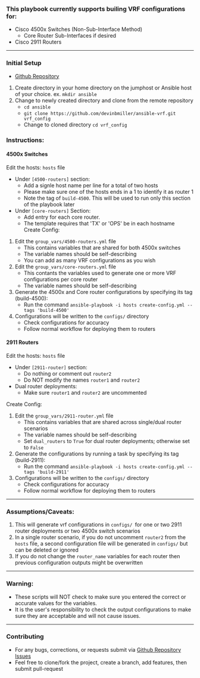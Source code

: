 ### This playbook currently supports builing VRF configurations for: ###
+ Cisco 4500x Switches (Non-Sub-Interface Method)
   - Core Router Sub-Interfaces if desired
+ Cisco 2911 Routers
---
### Initial Setup ###
+ [Github Repository](https://github.com/devinbmiller/ansible-vrf)
1. Create directory in your home directory on the jumphost or Ansible host of your choice. ex. `mkdir ansible`
2. Change to newly created directory and clone from the remote repository
   + `cd ansible`
   + `git clone https://github.com/devinbmiller/ansible-vrf.git vrf_config`
   + Change to cloned directory `cd vrf_config`

### Instructions: ###

#### 4500x Switches ####
Edit the hosts: `hosts` file
+ Under `[4500-routers]` section:
   - Add a signle host name per line for a total of two hosts
   - Please make sure one of the hosts ends in a 1 to identify it as router 1
   - Note the tag of `build-4500`. This will be used to run only this section of the playbook later
+ Under `[core-routers]` Section:
   - Add entry for each core router.
   - The template requires that 'TX' or 'OPS' be in each hostname  
Create Config:
1. Edit the `group_vars/4500-routers.yml` file
   + This contains variables that are shared for both 4500x switches
   + The variable names should be self-describing
   + You can add as many VRF configurations as you wish
2. Edit the `group_vars/core-routers.yml` file
   + This contants the variables used to generate one or more VRF configurations per core router
   + The variable names should be self-describing
3. Generate the 4500x and Core router configurations by specifying its tag (build-4500):
   + Run the command `ansible-playbook -i hosts create-config.yml --tags 'build-4500'`
4. Configurations will be written to the `configs/` directory
   + Check configurations for accuracy
   + Follow normal workflow for deploying them to routers

#### 2911 Routers ####
Edit the hosts: `hosts` file
+ Under `[2911-router]` section:
   - Do nothing or comment out `router2`
   - Do NOT modify the names `router1` and `router2`
+ Dual router deployments:
   - Make sure `router1` and `router2` are uncommented

Create Config:
1. Edit the `group_vars/2911-router.yml` file
   + This contains variables that are shared across single/dual router scenarios
   + The variable names should be self-describing
   + Set `dual_routers` to `True` for dual router deployments; otherwise set to `False`
2. Generate the configurations by running a task by specifying its tag (build-2911):
   + Run the command `ansible-playbook -i hosts create-config.yml --tags 'build-2911'`
3. Configurations will be written to the `configs/` directory
   + Check configurations for accuracy
   + Follow normal workflow for deploying them to routers

---
### Assumptions/Caveats: ###
1. This will generate vrf configurations in `configs/ `for one or two 2911 router deployments or two 4500x switch scenarios
2. In a single router scenario, if you do not uncomment `router2` from the `hosts` file, a second configuration file will be generated in `configs/` but can be deleted or ignored
3. If you do not change the `router_name` variables for each router then previous configuration outputs might be overwritten
---
### Warning: ###
+ These scripts will NOT check to make sure you entered the correct or accurate values for the variables.
+ It is the user's responsibility to check the output configurations to make sure they are acceptable and will not cause issues.
---
### Contributing ###
+ For any bugs, corrections, or requests submit via [Github Repository Issues](https://github.com/devinbmiller/ansible-vrf/issues)
+ Feel free to clone/fork the project, create a branch, add features, then submit pull-request
